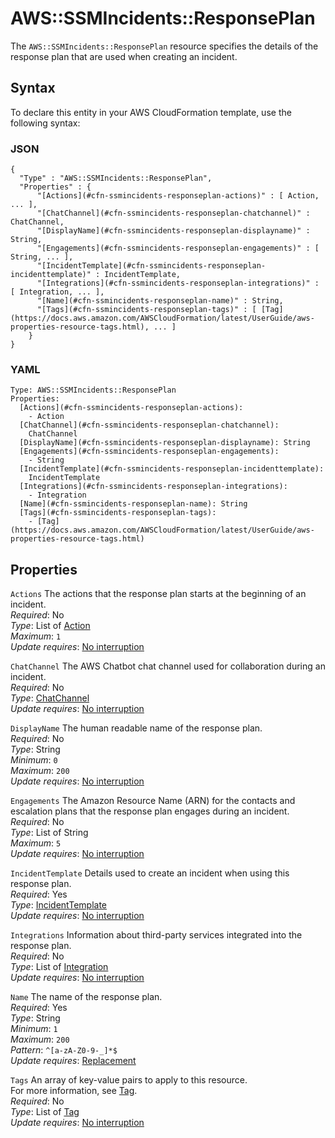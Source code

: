 # AWS::SSMIncidents::ResponsePlan<a name="aws-resource-ssmincidents-responseplan"></a>

The `AWS::SSMIncidents::ResponsePlan` resource specifies the details of the response plan that are used when creating an incident\.

## Syntax<a name="aws-resource-ssmincidents-responseplan-syntax"></a>

To declare this entity in your AWS CloudFormation template, use the following syntax:

### JSON<a name="aws-resource-ssmincidents-responseplan-syntax.json"></a>

```
{
  "Type" : "AWS::SSMIncidents::ResponsePlan",
  "Properties" : {
      "[Actions](#cfn-ssmincidents-responseplan-actions)" : [ Action, ... ],
      "[ChatChannel](#cfn-ssmincidents-responseplan-chatchannel)" : ChatChannel,
      "[DisplayName](#cfn-ssmincidents-responseplan-displayname)" : String,
      "[Engagements](#cfn-ssmincidents-responseplan-engagements)" : [ String, ... ],
      "[IncidentTemplate](#cfn-ssmincidents-responseplan-incidenttemplate)" : IncidentTemplate,
      "[Integrations](#cfn-ssmincidents-responseplan-integrations)" : [ Integration, ... ],
      "[Name](#cfn-ssmincidents-responseplan-name)" : String,
      "[Tags](#cfn-ssmincidents-responseplan-tags)" : [ [Tag](https://docs.aws.amazon.com/AWSCloudFormation/latest/UserGuide/aws-properties-resource-tags.html), ... ]
    }
}
```

### YAML<a name="aws-resource-ssmincidents-responseplan-syntax.yaml"></a>

```
Type: AWS::SSMIncidents::ResponsePlan
Properties:
  [Actions](#cfn-ssmincidents-responseplan-actions):
    - Action
  [ChatChannel](#cfn-ssmincidents-responseplan-chatchannel):
    ChatChannel
  [DisplayName](#cfn-ssmincidents-responseplan-displayname): String
  [Engagements](#cfn-ssmincidents-responseplan-engagements):
    - String
  [IncidentTemplate](#cfn-ssmincidents-responseplan-incidenttemplate):
    IncidentTemplate
  [Integrations](#cfn-ssmincidents-responseplan-integrations):
    - Integration
  [Name](#cfn-ssmincidents-responseplan-name): String
  [Tags](#cfn-ssmincidents-responseplan-tags):
    - [Tag](https://docs.aws.amazon.com/AWSCloudFormation/latest/UserGuide/aws-properties-resource-tags.html)
```

## Properties<a name="aws-resource-ssmincidents-responseplan-properties"></a>

`Actions` <a name="cfn-ssmincidents-responseplan-actions"></a>
The actions that the response plan starts at the beginning of an incident\.  
_Required_: No  
_Type_: List of [Action](aws-properties-ssmincidents-responseplan-action.md)  
_Maximum_: `1`  
_Update requires_: [No interruption](https://docs.aws.amazon.com/AWSCloudFormation/latest/UserGuide/using-cfn-updating-stacks-update-behaviors.html#update-no-interrupt)

`ChatChannel` <a name="cfn-ssmincidents-responseplan-chatchannel"></a>
The AWS Chatbot chat channel used for collaboration during an incident\.  
_Required_: No  
_Type_: [ChatChannel](aws-properties-ssmincidents-responseplan-chatchannel.md)  
_Update requires_: [No interruption](https://docs.aws.amazon.com/AWSCloudFormation/latest/UserGuide/using-cfn-updating-stacks-update-behaviors.html#update-no-interrupt)

`DisplayName` <a name="cfn-ssmincidents-responseplan-displayname"></a>
The human readable name of the response plan\.  
_Required_: No  
_Type_: String  
_Minimum_: `0`  
_Maximum_: `200`  
_Update requires_: [No interruption](https://docs.aws.amazon.com/AWSCloudFormation/latest/UserGuide/using-cfn-updating-stacks-update-behaviors.html#update-no-interrupt)

`Engagements` <a name="cfn-ssmincidents-responseplan-engagements"></a>
The Amazon Resource Name \(ARN\) for the contacts and escalation plans that the response plan engages during an incident\.  
_Required_: No  
_Type_: List of String  
_Maximum_: `5`  
_Update requires_: [No interruption](https://docs.aws.amazon.com/AWSCloudFormation/latest/UserGuide/using-cfn-updating-stacks-update-behaviors.html#update-no-interrupt)

`IncidentTemplate` <a name="cfn-ssmincidents-responseplan-incidenttemplate"></a>
Details used to create an incident when using this response plan\.  
_Required_: Yes  
_Type_: [IncidentTemplate](aws-properties-ssmincidents-responseplan-incidenttemplate.md)  
_Update requires_: [No interruption](https://docs.aws.amazon.com/AWSCloudFormation/latest/UserGuide/using-cfn-updating-stacks-update-behaviors.html#update-no-interrupt)

`Integrations` <a name="cfn-ssmincidents-responseplan-integrations"></a>
Information about third\-party services integrated into the response plan\.  
_Required_: No  
_Type_: List of [Integration](aws-properties-ssmincidents-responseplan-integration.md)  
_Update requires_: [No interruption](https://docs.aws.amazon.com/AWSCloudFormation/latest/UserGuide/using-cfn-updating-stacks-update-behaviors.html#update-no-interrupt)

`Name` <a name="cfn-ssmincidents-responseplan-name"></a>
The name of the response plan\.  
_Required_: Yes  
_Type_: String  
_Minimum_: `1`  
_Maximum_: `200`  
_Pattern_: `^[a-zA-Z0-9-_]*$`  
_Update requires_: [Replacement](https://docs.aws.amazon.com/AWSCloudFormation/latest/UserGuide/using-cfn-updating-stacks-update-behaviors.html#update-replacement)

`Tags` <a name="cfn-ssmincidents-responseplan-tags"></a>
An array of key\-value pairs to apply to this resource\.  
For more information, see [Tag](https://docs.aws.amazon.com/AWSCloudFormation/latest/UserGuide/aws-properties-resource-tags.html)\.  
_Required_: No  
_Type_: List of [Tag](https://docs.aws.amazon.com/AWSCloudFormation/latest/UserGuide/aws-properties-resource-tags.html)  
_Update requires_: [No interruption](https://docs.aws.amazon.com/AWSCloudFormation/latest/UserGuide/using-cfn-updating-stacks-update-behaviors.html#update-no-interrupt)
